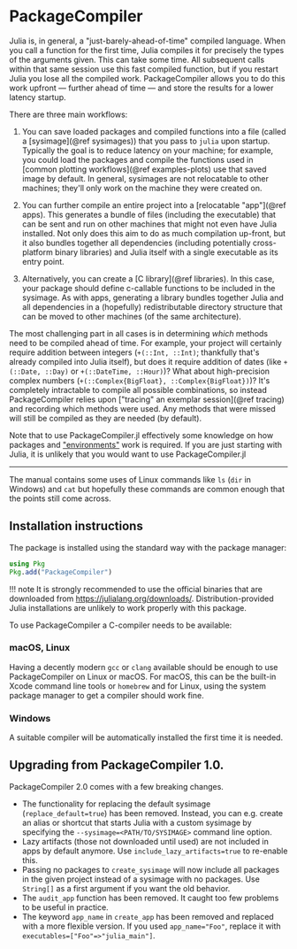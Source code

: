 # PackageCompiler

Julia is, in general, a "just-barely-ahead-of-time" compiled language. When you call a function
for the first time, Julia compiles it for precisely the types of the arguments given. This can
take some time. All subsequent calls within that same session use this fast compiled function,
but if you restart Julia you lose all the compiled work. PackageCompiler allows you to do this
work upfront — further ahead of time — and store the results for a lower latency startup.

There are three main workflows:

1. You can save loaded packages and compiled functions into a file (called a
   [sysimage](@ref sysimages)) that you pass to `julia` upon startup. Typically the
   goal is to reduce latency on your machine; for example, you could load the packages
   and compile the functions used in [common plotting workflows](@ref examples-plots) use
   that saved image by default. In general, sysimages are not relocatable to other machines;
   they'll only work on the machine they were created on.

2. You can further compile an entire project into a [relocatable "app"](@ref apps).
   This generates a bundle of files (including the executable) that can be sent and run on
   other machines that might not even have Julia installed. Not only does this aim to do as
   much compilation up-front, but it also bundles together all dependencies (including
   potentially cross-platform binary libraries) and Julia itself with a single executable
   as its entry point.

3. Alternatively, you can create a [C library](@ref libraries). In this case, your package should
   define c-callable functions to be included in the sysimage. As with apps, generating a
   library bundles together Julia and all dependencies in a (hopefully) redistributable
   directory structure that can be moved to other machines (of the same architecture).

The most challenging part in all cases is in determining _which_ methods need to be
compiled ahead of time. For example, your project will certainly require addition between
integers (`+(::Int, ::Int)`; thankfully that's already compiled into Julia itself), but does
it require addition of dates (like `+(::Date, ::Day)` or `+(::DateTime, ::Hour)`)? What
about high-precision complex numbers (`+(::Complex{BigFloat}, ::Complex{BigFloat})`)? It's
completely intractable to compile all possible combinations, so instead PackageCompiler
relies upon ["tracing" an exemplar session](@ref tracing) and recording which methods were
used. Any methods that were missed will still be compiled as they are needed (by default).

Note that to use PackageCompiler.jl effectively some knowledge on how
packages and ["environments"](https://julialang.github.io/Pkg.jl/v1/environments/) work
is required. If you are just starting with Julia, it is unlikely that you would
want to use PackageCompiler.jl

-----

The manual contains some uses of Linux commands like `ls` (`dir` in Windows)
and `cat` but hopefully these commands are common enough that the points still
come across.

## Installation instructions

The package is installed using the standard way with the package manager:

```julia
using Pkg
Pkg.add("PackageCompiler")
```

!!! note
    It is strongly recommended to use the official binaries that are downloaded from 
    https://julialang.org/downloads/. Distribution-provided Julia installations are
    unlikely to work properly with this package.
 
To use PackageCompiler a C-compiler needs to be available:

### macOS, Linux

Having a decently modern `gcc` or `clang` available should be enough to use PackageCompiler on Linux or macOS.
For macOS, this can be the built-in Xcode command line tools or `homebrew` and for Linux, using the system package
manager to get a compiler should work fine.

### Windows

A suitable compiler will be automatically installed the first time it is needed.

## Upgrading from PackageCompiler 1.0.

PackageCompiler 2.0 comes with a few breaking changes.

- The functionality for replacing the default sysimage (`replace_default=true`) has been removed. Instead, you can e.g.
  create an alias or shortcut that starts Julia with a custom sysimage by specifying the `--sysimage=<PATH/TO/SYSIMAGE>`
  command line option.
- Lazy artifacts (those not downloaded until used) are not included in apps by default anymore. Use `include_lazy_artifacts=true` to re-enable this.
- Passing no packages to `create_sysimage` will now include all packages in the given project instead of a sysimage with no packages.
  Use `String[]` as a first argument if you want the old behavior.
- The `audit_app` function has been removed. It caught too few problems to be useful in practice.
- The keyword `app_name` in `create_app` has been removed and replaced with a more flexible version.
  If you used `app_name="Foo"`, replace it with `executables=["Foo"=>"julia_main"]`.
